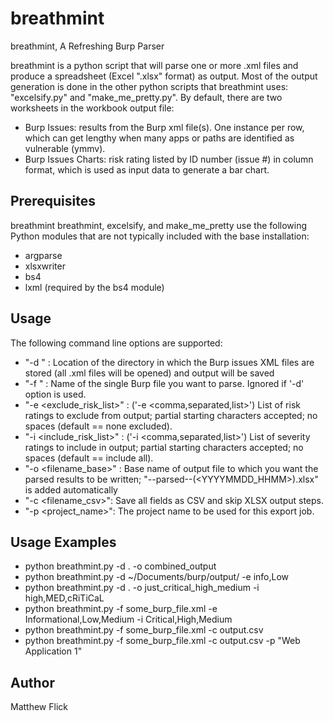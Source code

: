 # breathmint
breathmint, A Refreshing Burp Parser

breathmint is a python script that will parse one or more .xml files and produce a spreadsheet (Excel ".xlsx" format) as output. Most of the output generation is done in the other python scripts that breathmint uses: "excelsify.py" and "make_me_pretty.py". By default, there are two worksheets in the workbook output file:
- Burp Issues: results from the Burp xml file(s). One instance per row, which can get lengthy when many apps or paths are identified as vulnerable (ymmv).
- Burp Issues Charts: risk rating listed by ID number (issue #) in column format, which is used as input data to generate a bar chart.

## Prerequisites
breathmint breathmint, excelsify, and make_me_pretty use the following Python modules that are not typically included with the base installation:
- argparse
- xlsxwriter
- bs4
- lxml (required by the bs4 module)

## Usage
The following command line options are supported:
- "-d <directory>" : Location of the directory in which the Burp issues XML files are stored (all .xml files will be opened) and output will be saved
- "-f <filename>" : Name of the single Burp file you want to parse. Ignored if '-d' option is used.
- "-e <exclude_risk_list>" : ('-e <comma,separated,list>') List of risk ratings to exclude from output; partial starting characters accepted; no spaces (default == none excluded).
- "-i <include_risk_list>" : ('-i <comma,separated,list>') List of severity ratings to include in output; partial starting characters accepted; no spaces (default == include all).
- "-o <filename_base>" : Base name of output file to which you want the parsed results to be written; "--parsed--(<YYYYMMDD_HHMM>).xlsx" is added automatically
- "-c <filename_csv>": Save all fields as CSV and skip XLSX output steps.
- "-p <project_name>": The project name to be used for this export job.

## Usage Examples
- python breathmint.py -d . -o combined_output
- python breathmint.py -d ~/Documents/burp/output/ -e info,Low
- python breathmint.py -d . -o just_critical_high_medium -i high,MED,cRiTiCaL
- python breathmint.py -f some_burp_file.xml -e Informational,Low,Medium -i Critical,High,Medium
- python breathmint.py -f some_burp_file.xml -c output.csv
- python breathmint.py -f some_burp_file.xml -c output.csv -p "Web Application 1"

## Author
Matthew Flick
